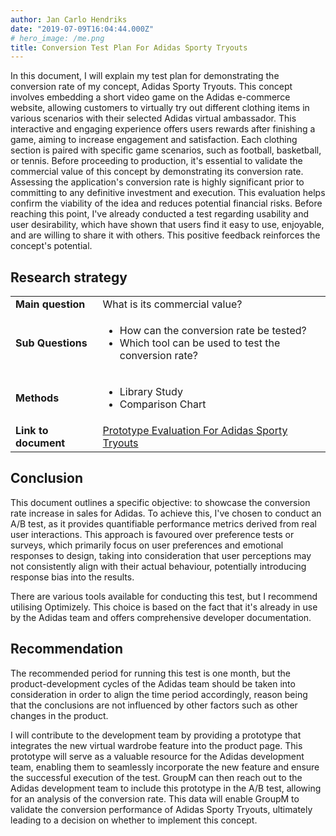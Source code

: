 ```yaml
---
author: Jan Carlo Hendriks
date: "2019-07-09T16:04:44.000Z"
# hero_image: /me.png
title: Conversion Test Plan For Adidas Sporty Tryouts
---
```


In this document, I will explain my test plan for demonstrating the conversion rate of my concept, Adidas Sporty Tryouts. This concept involves embedding a short video game on the Adidas e-commerce website, allowing customers to virtually try out different clothing items in various scenarios with their selected Adidas virtual ambassador. This interactive and engaging experience offers users rewards after finishing a game, aiming to increase engagement and satisfaction. Each clothing section is paired with specific game scenarios, such as football, basketball, or tennis. Before proceeding to production, it's essential to validate the commercial value of this concept by demonstrating its conversion rate. Assessing the application's conversion rate is highly significant prior to committing to any definitive investment and execution. This evaluation helps confirm the viability of the idea and reduces potential financial risks. Before reaching this point, I've already conducted a test regarding usability and user desirability, which have shown that users find it easy to use, enjoyable, and are willing to share it with others. This positive feedback reinforces the concept's potential.

## Research strategy

<table>
  <tr>
   <td><strong>Main question</strong>
   </td>
   <td>What is its commercial value?
   </td>
  </tr>
  <tr>
   <td><strong>Sub Questions</strong>
   </td>
   <td>
<ul>

<li>How can the conversion rate be tested?
<li>Which tool can be used to test the conversion rate?
</li>
</ul>
   </td>
  </tr>
  <tr>
   <td><strong>Methods</strong>
   </td>
   <td>
<ul>
<li>Library Study</li>
<li>Comparison Chart</li>
</ul>
   </td>
  </tr>
  <tr>
   <td><strong>Link to document</strong>
   </td>
   <td>
	 <a href="../docs/conversion-test-plan-for-adidas-sporty-tryouts.pdf" target="_blank">Prototype Evaluation For Adidas Sporty Tryouts</a>
   </td>
  </tr>
</table>

## Conclusion

This document outlines a specific objective: to showcase the conversion rate increase in sales for Adidas. To achieve this, I've chosen to conduct an A/B test, as it provides quantifiable performance metrics derived from real user interactions. This approach is favoured over preference tests or surveys, which primarily focus on user preferences and emotional responses to design, taking into consideration that user perceptions may not consistently align with their actual behaviour, potentially introducing response bias into the results.

There are various tools available for conducting this test, but I recommend utilising Optimizely. This choice is based on the fact that it's already in use by the Adidas team and offers comprehensive developer documentation.

## Recommendation

The recommended period for running this test is one month, but the product-development cycles of the Adidas team should be taken into consideration in order to align the time period accordingly, reason being that the conclusions are not influenced by other factors such as other changes in the product.

I will contribute to the development team by providing a prototype that integrates the new virtual wardrobe feature into the product page. This prototype will serve as a valuable resource for the Adidas development team, enabling them to seamlessly incorporate the new feature and ensure the successful execution of the test. GroupM can then reach out to the Adidas development team to include this prototype in the A/B test, allowing for an analysis of the conversion rate. This data will enable GroupM to validate the conversion performance of Adidas Sporty Tryouts, ultimately leading to a decision on whether to implement this concept.

